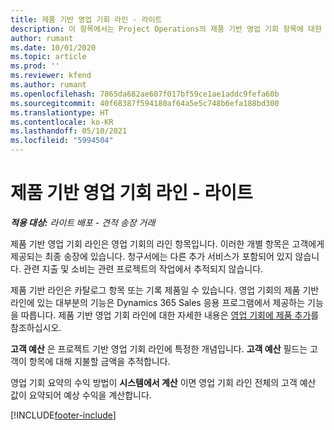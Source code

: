 ```yaml
---
title: 제품 기반 영업 기회 라인 - 라이트
description: 이 항목에서는 Project Operations의 제품 기반 영업 기회 항목에 대한 정보를 제공합니다.
author: rumant
ms.date: 10/01/2020
ms.topic: article
ms.prod: ''
ms.reviewer: kfend
ms.author: rumant
ms.openlocfilehash: 7865da682ae607f017bf59ce1ae1addc9fefa60b
ms.sourcegitcommit: 40f68387f594180af64a5e5c748b6efa188bd300
ms.translationtype: HT
ms.contentlocale: ko-KR
ms.lasthandoff: 05/10/2021
ms.locfileid: "5994504"
---
```

# <a name="product-based-opportunity-lines---lite"></a>제품 기반 영업 기회 라인 - 라이트

_**적용 대상:** 라이트 배포 - 견적 송장 거래_

제품 기반 영업 기회 라인은 영업 기회의 라인 항목입니다. 이러한 개별 항목은 고객에게 제공되는 최종 송장에 있습니다. 청구서에는 다른 추가 서비스가 포함되어 있지 않습니다. 관련 지출 및 소비는 관련 프로젝트의 작업에서 추적되지 않습니다.

제품 기반 라인은 카탈로그 항목 또는 기록 제품일 수 있습니다. 영업 기회의 제품 기반 라인에 있는 대부분의 기능은 Dynamics 365 Sales 응용 프로그램에서 제공하는 기능을 따릅니다. 제품 기반 영업 기회 라인에 대한 자세한 내용은 [영업 기회에 제품 추가](/dynamics365/sales-enterprise/add-products-opportunity)를 참조하십시오.

**고객 예산** 은 프로젝트 기반 영업 기회 라인에 특정한 개념입니다. **고객 예산** 필드는 고객이 항목에 대해 지불할 금액을 추적합니다.

영업 기회 요약의 수익 방법이 **시스템에서 계산** 이면 영업 기회 라인 전체의 고객 예산 값이 요약되어 예상 수익을 계산합니다. 



[!INCLUDE[footer-include](../../includes/footer-banner.md)]